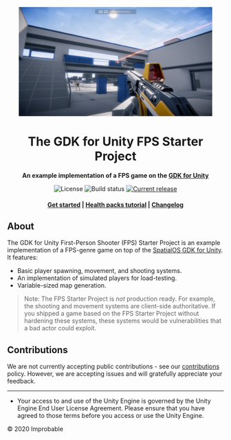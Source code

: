 <div align="center">
  <img src="./.github/fps-starter-project-thumbnail.png" width="450" />

  <h1>The GDK for Unity FPS Starter Project</h1>

  <p>
    <strong>An example implementation of a FPS game on the <a href="https://github.com/spatialos/gdk-for-unity">GDK for Unity</a></strong>
  </p>

  <p>
    <img alt="License" src="https://img.shields.io/badge/license-MIT-brightgreen.svg"/>
    <img alt="Build status" src="https://badge.buildkite.com/61c73ff2bf4f7404ab89b6f768afd3fbce1b6a44476806ba6b.svg?branch=develop"/>
    <a href="https://github.com/spatialos/gdk-for-unity-fps-starter-project/releases"><img alt="Current release" src="https://img.shields.io/github/release/spatialos/gdk-for-unity-fps-starter-project.svg"/></a>
  </p>

  <h4>
    <a href="https://documentation.improbable.io/gdk-for-unity/docs/fps-get-started-tutorial">Get started</a>
    <span> | </span>
    <a href="https://documentation.improbable.io/gdk-for-unity/docs/fps-health-packs-tutorial">Health packs tutorial</a>
    <span> | </span>
    <a href="https://github.com/spatialos/gdk-for-unity-fps-starter-project/blob/master/CHANGELOG.md">Changelog</a>
  </h4>
</div>

## About

The GDK for Unity First-Person Shooter (FPS) Starter Project is an example implementation of a FPS-genre game on top of the [SpatialOS GDK for Unity](https://github.com/spatialos/gdk-for-unity). It features:

* Basic player spawning, movement, and shooting systems.
* An implementation of simulated players for load-testing.
* Variable-sized map generation.

> Note: The FPS Starter Project is _not_ production ready. For example, the shooting and movement systems are client-side authoritative. If you shipped a game based on the FPS Starter Project without hardening these systems, these systems would be vulnerabilities that a bad actor could exploit.

## Contributions

We are not currently accepting public contributions - see our [contributions](https://documentation.improbable.io/gdk-for-unity/docs/contribution-policy-on-github) policy. However, we are accepting issues and will gratefully appreciate your feedback.

---

* Your access to and use of the Unity Engine is governed by the Unity Engine End User License Agreement. Please ensure that you have agreed to those terms before you access or use the Unity Engine.

&copy; 2020 Improbable
